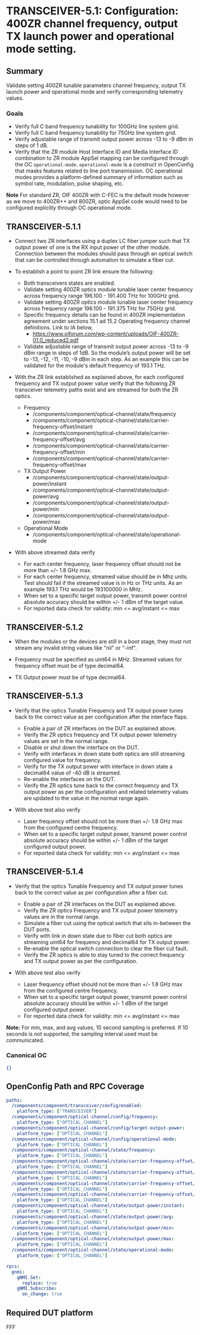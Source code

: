 # TRANSCEIVER-5.1: Configuration: 400ZR channel frequency, output TX launch power and operational mode setting.

## Summary

Validate setting 400ZR tunable parameters channel frequency, output TX launch
power and operational mode and verify corresponding telemetry values.

### Goals

*   Verify full C band frequency tunability for 100GHz line system grid.
*   Verify full C band frequency tunability for 75GHz line system grid.
*   Verify adjustable range of transmit output power across -13 to -9 dBm in
    steps of 1 dB.
*   Verify that the ZR module Host Interface ID and Media Interface ID
    combination to ZR module AppSel mapping can be configured through the OC
    `operational-mode`. `operational-mode` is a construct in OpenConfig that
    masks features related to line port transmission. OC operational modes
    provides a platform-defined summary of information such as symbol rate,
    modulation, pulse shaping, etc.

**Note** For standard ZR, OIF 400ZR with C-FEC is the default mode however as we
move to 400ZR++ and 800ZR, optic AppSel code would need to be configured
explicitly through OC operational mode.

## TRANSCEIVER-5.1.1

*   Connect two ZR interfaces using a duplex LC fiber jumper such that TX output
    power of one is the RX input power of the other module. Connection between
    the modules should pass through an optical switch that can be controlled
    through automation to simulate a fiber cut.
*   To establish a point to point ZR link ensure the following:

    *   Both transceivers states are enabled.
    *   Validate setting 400ZR optics module tunable laser center frequency
        across frequency range 196.100 - 191.400 THz for 100GHz grid.
    *   Validate setting 400ZR optics module tunable laser center frequency
        across frequency range 196.100 - 191.375 THz for 75GHz grid.
    *   Specific frequency details can be found in 400ZR implementation
        agreement under sections 15.1 ad 15.2 Operating frequency channel
        definitions. Link to IA below,
        *   https://www.oiforum.com/wp-content/uploads/OIF-400ZR-01.0_reduced2.pdf
    *   Validate adjustable range of transmit output power across -13 to -9 dBm
        range in steps of 1dB. So the module’s output power will be set to -13,
        -12, -11, -10, -9 dBm in each step. As an example this can be validated
        for the module's default frequency of 193.1 THz.

*   With the ZR link established as explained above, for each configured
    frequency and TX output power value verify that the following ZR transceiver
    telemetry paths exist and are streamed for both the ZR optics.

    *   Frequency
        *   /components/component/optical-channel/state/frequency
        *   /components/component/optical-channel/state/carrier-frequency-offset/instant
        *   /components/component/optical-channel/state/carrier-frequency-offset/avg
        *   /components/component/optical-channel/state/carrier-frequency-offset/min
        *   /components/component/optical-channel/state/carrier-frequency-offset/max
    *   TX Output Power
        *   /components/component/optical-channel/state/output-power/instant
        *   /components/component/optical-channel/state/output-power/avg
        *   /components/component/optical-channel/state/output-power/min
        *   /components/component/optical-channel/state/output-power/max
    *   Operational Mode
        *   /components/component/optical-channel/state/operational-mode

*   With above streamed data verify

    *   For each center frequency, laser frequency offset should not be more
        than +/- 1.8 GHz max.
    *   For each center frequency, streamed value should be in Mhz units. Test
        should fail if the streamed value is in Hz or THz units. As an example
        193.1 THz would be 193100000 in MHz.
    *   When set to a specific target output power, transmit power control
        absolute accuracy should be within +/- 1 dBm of the target value.
    *   For reported data check for validity: min <= avg/instant <= max

## TRANSCEIVER-5.1.2

*   When the modules or the devices are still in a boot stage, they must not
    stream any invalid string values like "nil" or "-inf".

*   Frequency must be specified as uint64 in MHz. Streamed values for frequency
    offset must be of type decimal64.

*   TX Output power must be of type decimal64.

## TRANSCEIVER-5.1.3

*   Verify that the optics Tunable Frequency and TX output power tunes back to
    the correct value as per configuration after the interface flaps.

    *   Enable a pair of ZR interfaces on the DUT as explained above.
    *   Verify the ZR optics frequency and TX output power telemetry values are
        set in the normal range.
    *   Disable or shut down the interface on the DUT.
    *   Verify with interfaces in down state both optics are still streaming
        configured value for frequency.
    *   Verify for the TX output power with interface in down state a decimal64
        value of -40 dB is streamed.
    *   Re-enable the interfaces on the DUT.
    *   Verify the ZR optics tune back to the correct frequency and TX output
        power as per the configuration and related telemetry values are updated
        to the value in the normal range again.

*   With above test also verify

    *   Laser frequency offset should not be more than +/- 1.8 GHz max from the
        configured centre frequency.
    *   When set to a specific target output power, transmit power control
        absolute accuracy should be within +/- 1 dBm of the target configured
        output power.
    *   For reported data check for validity: min <= avg/instant <= max

## TRANSCEIVER-5.1.4

*   Verify that the optics Tunable Frequency and TX output power tunes back to
    the correct value as per configuration after a fiber cut.

    *   Enable a pair of ZR interfaces on the DUT as explained above.
    *   Verify the ZR optics Frequency and TX output power telemetry values are
        in the normal range.
    *   Simulate a fiber cut using the optical switch that sits in-between the
        DUT ports.
    *   Verify with link in down state due to fiber cut both optics are
        streaming uint64 for frequency and decimal64 for TX output power.
    *   Re-enable the optical switch connection to clear the fiber cut fault.
    *   Verify the ZR optics is able to stay tuned to the correct frequency and
        TX output power as per the configuration.

*   With above test also verify

    *   Laser frequency offset should not be more than +/- 1.8 GHz max from the
        configured centre frequency.
    *   When set to a specific target output power, transmit power control
        absolute accuracy should be within +/- 1 dBm of the target configured
        output power.
    *   For reported data check for validity: min <= avg/instant <= max

**Note:** For min, max, and avg values, 10 second sampling is preferred. If 10
seconds is not supported, the sampling interval used must be communicated.

### Canonical OC
```json
{}
```

## OpenConfig Path and RPC Coverage

```yaml
paths:
  /components/component/transceiver/config/enabled:
    platform_type: ["TRANSCEIVER"]
  /components/component/optical-channel/config/frequency:
    platform_type: ["OPTICAL_CHANNEL"]
  /components/component/optical-channel/config/target-output-power:
    platform_type: ["OPTICAL_CHANNEL"]
  /components/component/optical-channel/config/operational-mode:
    platform_type: ["OPTICAL_CHANNEL"]
  /components/component/optical-channel/state/frequency:
    platform_type: ["OPTICAL_CHANNEL"]
  /components/component/optical-channel/state/carrier-frequency-offset/instant:
    platform_type: ["OPTICAL_CHANNEL"]
  /components/component/optical-channel/state/carrier-frequency-offset/avg:
    platform_type: ["OPTICAL_CHANNEL"]
  /components/component/optical-channel/state/carrier-frequency-offset/min:
    platform_type: ["OPTICAL_CHANNEL"]
  /components/component/optical-channel/state/carrier-frequency-offset/max:
    platform_type: ["OPTICAL_CHANNEL"]
  /components/component/optical-channel/state/output-power/instant:
    platform_type: ["OPTICAL_CHANNEL"]
  /components/component/optical-channel/state/output-power/avg:
    platform_type: ["OPTICAL_CHANNEL"]
  /components/component/optical-channel/state/output-power/min:
    platform_type: ["OPTICAL_CHANNEL"]
  /components/component/optical-channel/state/output-power/max:
    platform_type: ["OPTICAL_CHANNEL"]
  /components/component/optical-channel/state/operational-mode:
    platform_type: ["OPTICAL_CHANNEL"]

rpcs:
  gnmi:
    gNMI.Set:
      replace: true
    gNMI.Subscribe:
      on_change: true
```

## Required DUT platform

FFF
